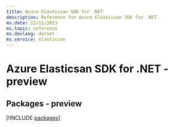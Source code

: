 ```yaml
---
title: Azure Elasticsan SDK for .NET
description: Reference for Azure Elasticsan SDK for .NET
ms.date: 12/11/2023
ms.topic: reference
ms.devlang: dotnet
ms.service: elasticsan
---
```

# Azure Elasticsan SDK for .NET - preview
## Packages - preview
[!INCLUDE [packages](elasticsan-index.md)]